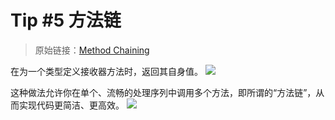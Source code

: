 # Tip #5 方法链

> 原始链接：[Method Chaining](https://twitter.com/func25/status/1728354658673135697)

在为一个类型定义接收器方法时，返回其自身值。
![](./images/005/1.jpeg)

这种做法允许你在单个、流畅的处理序列中调用多个方法，即所谓的“方法链”，从而实现代码更简洁、更高效。
![](./images/005/2.jpeg)
